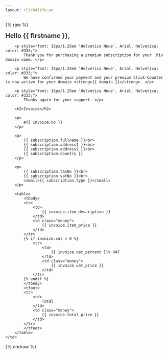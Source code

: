 ```yaml
---
layout: click4life-en
---
```


{% raw %}
<tr width="100%" itemscope itemtype="http://schema.org/EmailMessage">
    <td valign="top" align="left" style="background:#fff; padding: 40px;" itemprop="action" itemscope itemtype="http://schema.org/ViewAction">
        <h1 style="font-size: 20px; margin: 0; color: #333;">
            Hello {{ firstname }},</h1>

        <p style="font: 15px/1.25em 'Helvetica Neue', Arial, Helvetica; color: #333;">
            Thank you for purchasing a premium subscription for your .hiv domain name. </p>

        <p style="font: 15px/1.25em 'Helvetica Neue', Arial, Helvetica; color: #333;">
            We have confirmed your payment and your premium Click-Counter is now active for your domain <strong>{{ domain }}</strong>. </p>

        <p style="font: 15px/1.25em 'Helvetica Neue', Arial, Helvetica; color: #333;">
            Thanks again for your support. </p>
            
        <h2>Invoice</h2>
        
        <p>
            #{{ invoice.no }}
        </p>
        
        <p>
            {{ subscription.fullname }}<br>
            {{ subscription.address1 }}<br>
            {{ subscription.address2 }}<br>
            {{ subscription.country }}
        </p>
        
        <p>
            {{ subscription.taxNo }}<br>
            {{ subscription.vatNo }}<br>
            <small>{{ subscription.type }}</small>
        </p>
        
        <table>
            <tbody>
            <tr>
                <td>
                    {{ invoice.item_description }}
                </td>
                <td class="money">
                    {{ invoice.item_price }}
                </td>
            </tr>
            {% if invoice.vat > 0 %}
                <tr>
                    <td>
                        {{ invoice.vat_percent }}% VAT
                    </td>
                    <td class="money">
                        {{ invoice.vat_price }}
                    </td>
                </tr>
            {% endif %} 
            </tbody>
            <tfoot>
            <tr>
                <td>
                    Total
                </td>
                <td class="money">
                    {{ invoice.total_price }}
                </td>
            </tr>
            </tfoot>
        </table>
    </td>
</tr>
{% endraw %}
